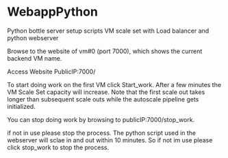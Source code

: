 # WebappPython
Python bottle server setup scripts
VM scale set with Load balancer and python webserver

Browse to the website of vm#0 (port 7000), which shows the current backend VM name.

Access Website PublicIP:7000/

To start doing work on the first VM click Start_work. After a few minutes the VM Scale Set capacity will increase. Note that the first scale out takes longer than subsequent scale outs while the autoscale pipeline gets initialized.

You can stop doing work by browsing to publicIP:7000/stop_work.

if not in use please stop the process. The python script used in the webserver will sclae in and out within 10 minutes. So if not im use please click stop_work to stop the process.
